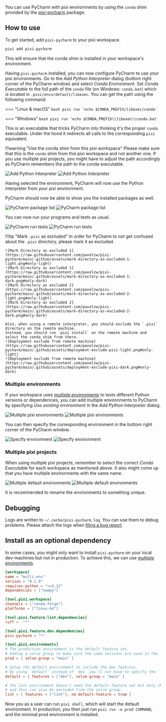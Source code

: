 <!-- Keep in sync with https://github.com/pavelzw/pixi-pycharm/blob/main/README.md -->

You can use PyCharm with pixi environments by using the `conda` shim provided by the [pixi-pycharm](https://github.com/pavelzw/pixi-pycharm) package.

## How to use

To get started, add `pixi-pycharm` to your pixi workspace.

```bash
pixi add pixi-pycharm
```

This will ensure that the conda shim is installed in your workspace's environment.

Having `pixi-pycharm` installed, you can now configure PyCharm to use your pixi environments.
Go to the _Add Python Interpreter_ dialog (bottom right corner of the PyCharm window) and select _Conda Environment_.
Set _Conda Executable_ to the full path of the `conda` file (on Windows: `conda.bat`) which is located in `.pixi/envs/default/libexec`.
You can get the path using the following command:

=== "Linux & macOS"
    ```bash
    pixi run 'echo $CONDA_PREFIX/libexec/conda'
    ```

=== "Windows"
    ```bash
    pixi run 'echo $CONDA_PREFIX\\libexec\\conda.bat'
    ```

This is an executable that tricks PyCharm into thinking it's the proper `conda` executable.
Under the hood it redirects all calls to the corresponding `pixi` equivalent.

!!!warning "Use the conda shim from this pixi workspace"
    Please make sure that this is the `conda` shim from this pixi workspace and not another one.
    If you use multiple pixi projects, you might have to adjust the path accordingly as PyCharm remembers the path to the conda executable.

![Add Python Interpreter](https://raw.githubusercontent.com/pavelzw/pixi-pycharm/main/.github/assets/add-conda-environment-light.png#only-light)
![Add Python Interpreter](https://raw.githubusercontent.com/pavelzw/pixi-pycharm/main/.github/assets/add-conda-environment-dark.png#only-dark)

Having selected the environment, PyCharm will now use the Python interpreter from your pixi environment.

PyCharm should now be able to show you the installed packages as well.

![PyCharm package list](https://raw.githubusercontent.com/pavelzw/pixi-pycharm/main/.github/assets/dependency-list-light.png#only-light)
![PyCharm package list](https://raw.githubusercontent.com/pavelzw/pixi-pycharm/main/.github/assets/dependency-list-dark.png#only-dark)

You can now run your programs and tests as usual.

![PyCharm run tests](https://raw.githubusercontent.com/pavelzw/pixi-pycharm/main/.github/assets/tests-light.png#only-light)
![PyCharm run tests](https://raw.githubusercontent.com/pavelzw/pixi-pycharm/main/.github/assets/tests-dark.png#only-dark)

!!!tip "Mark `.pixi` as excluded"
    In order for PyCharm to not get confused about the `.pixi` directory, please mark it as excluded.

    ![Mark Directory as excluded 1](https://raw.githubusercontent.com/pavelzw/pixi-pycharm/main/.github/assets/mark-directory-as-excluded-1-light.png#only-light)
    ![Mark Directory as excluded 1](https://raw.githubusercontent.com/pavelzw/pixi-pycharm/main/.github/assets/mark-directory-as-excluded-1-dark.png#only-dark)
    ![Mark Directory as excluded 2](https://raw.githubusercontent.com/pavelzw/pixi-pycharm/main/.github/assets/mark-directory-as-excluded-2-light.png#only-light)
    ![Mark Directory as excluded 2](https://raw.githubusercontent.com/pavelzw/pixi-pycharm/main/.github/assets/mark-directory-as-excluded-2-dark.png#only-dark)

    Also, when using a remote interpreter, you should exclude the `.pixi` directory on the remote machine.
    Instead, you should run `pixi install` on the remote machine and select the conda shim from there.
    ![Deployment exclude from remote machine](https://raw.githubusercontent.com/pavelzw/pixi-pycharm/main/.github/assets/deployment-exclude-pixi-light.png#only-light)
    ![Deployment exclude from remote machine](https://raw.githubusercontent.com/pavelzw/pixi-pycharm/main/.github/assets/deployment-exclude-pixi-dark.png#only-dark)

### Multiple environments

If your workspace uses [multiple environments](../../environments/multi_environment.md) to tests different Python versions or dependencies, you can add multiple environments to PyCharm
by specifying _Use existing environment_ in the _Add Python Interpreter_ dialog.

![Multiple pixi environments](https://raw.githubusercontent.com/pavelzw/pixi-pycharm/main/.github/assets/python-interpreters-multi-env-light.png#only-light)
![Multiple pixi environments](https://raw.githubusercontent.com/pavelzw/pixi-pycharm/main/.github/assets/python-interpreters-multi-env-dark.png#only-dark)

You can then specify the corresponding environment in the bottom right corner of the PyCharm window.

![Specify environment](https://raw.githubusercontent.com/pavelzw/pixi-pycharm/main/.github/assets/specify-interpreter-light.png#only-light)
![Specify environment](https://raw.githubusercontent.com/pavelzw/pixi-pycharm/main/.github/assets/specify-interpreter-dark.png#only-dark)

### Multiple pixi projects

When using multiple pixi projects, remember to select the correct _Conda Executable_ for each workspace as mentioned above.
It also might come up that you have multiple environments with the same name.

![Multiple default environments](https://raw.githubusercontent.com/pavelzw/pixi-pycharm/main/.github/assets/multiple-default-envs-light.png#only-light)
![Multiple default environments](https://raw.githubusercontent.com/pavelzw/pixi-pycharm/main/.github/assets/multiple-default-envs-dark.png#only-dark)

It is recommended to rename the environments to something unique.

## Debugging

Logs are written to `~/.cache/pixi-pycharm.log`.
You can use them to debug problems.
Please attach the logs when [filing a bug report](https://github.com/pavelzw/pixi-pycharm/issues/new?template=bug-report.md).

## Install as an optional dependency

In some cases, you might only want to install `pixi-pycharm` on your local dev-machines but not in production.
To achieve this, we can use [multiple environments](../../environments/multi_environment.md).

```toml
[workspace]
name = "multi-env"
version = "0.1.0"
requires-python = ">=3.12"
dependencies = ["numpy"]

[tool.pixi.workspace]
channels = ["conda-forge"]
platforms = ["linux-64"]

[tool.pixi.feature.lint.dependencies]
ruff =  "*"

[tool.pixi.feature.dev.dependencies]
pixi-pycharm = "*"

[tool.pixi.environments]
# The production environment is the default feature set.
# Adding a solve group to make sure the same versions are used in the `default` and `prod` environments.
prod = { solve-group = "main" }

# Setup the default environment to include the dev features.
# By using `default` instead of `dev` you'll not have to specify the `--environment` flag when running `pixi run`.
default = { features = ["dev"], solve-group = "main" }

# The lint environment doesn't need the default feature set but only the `lint` feature
# and thus can also be excluded from the solve group.
lint = { features = ["lint"], no-default-feature = true }
```

Now you as a user can run `pixi shell`, which will start the default environment.
In production, you then just run `pixi run -e prod COMMAND`, and the minimal prod environment is installed.
